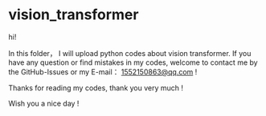 # vision_transformer

hi!

In this folder， I will upload python codes about vision transformer. If you have any question or find mistakes in my codes, welcome to contact me by the GitHub-Issues or my E-mail： 1552150863@qq.com !

Thanks for reading my codes, thank you very much !

Wish you a nice day !
